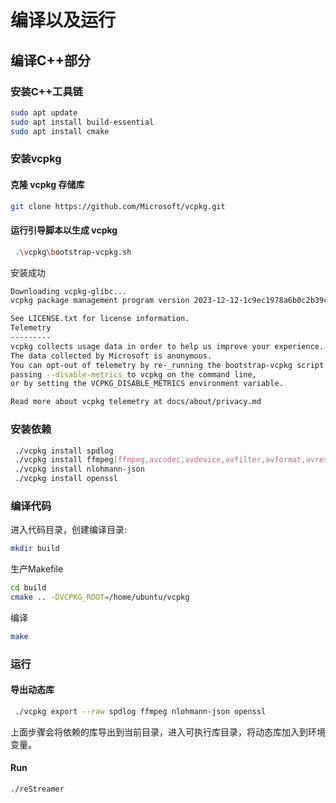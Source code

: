# 编译以及运行

## 编译C++部分

### 安装C++工具链

```sh
sudo apt update
sudo apt install build-essential
sudo apt install cmake
```

### 安装vcpkg

#### 克隆 vcpkg 存储库

```sh
git clone https://github.com/Microsoft/vcpkg.git
```

#### 运行引导脚本以生成 vcpkg

```sh
 .\vcpkg\bootstrap-vcpkg.sh
```

安装成功

```sh
Downloading vcpkg-glibc...
vcpkg package management program version 2023-12-12-1c9ec1978a6b0c2b39c9e9554a96e3e275f7556e

See LICENSE.txt for license information.
Telemetry
---------
vcpkg collects usage data in order to help us improve your experience.
The data collected by Microsoft is anonymous.
You can opt-out of telemetry by re-_running the bootstrap-vcpkg script with -disableMetrics,
passing --disable-metrics to vcpkg on the command line,
or by setting the VCPKG_DISABLE_METRICS environment variable.

Read more about vcpkg telemetry at docs/about/privacy.md
```

### 安装依赖

```sh
 ./vcpkg install spdlog
 ./vcpkg install ffmpeg[ffmpeg,avcodec,avdevice,avfilter,avformat,avresample,swresample,swscale,,nvcodec,x264,x265,vpx,webp,vorbis,opus,zlib]
 ./vcpkg install nlohmann-json
 ./vcpkg install openssl
```

### 编译代码

进入代码目录，创建编译目录:

```sh
mkdir build
```

生产Makefile

```sh
cd build
cmake .. -DVCPKG_ROOT=/home/ubuntu/vcpkg
```

编译

```sh
make
```

### 运行

#### 导出动态库

```sh
 ./vcpkg export --raw spdlog ffmpeg nlohmann-json openssl
```

上面步骤会将依赖的库导出到当前目录，进入可执行库目录，将动态库加入到环境变量。

#### Run

```sh
./reStreamer
```
